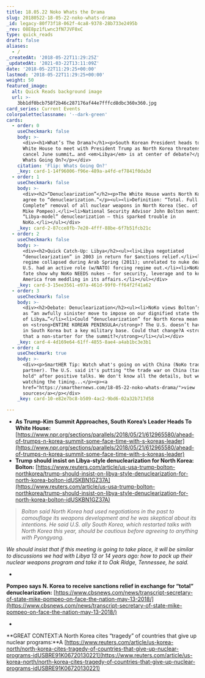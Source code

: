 ```yaml
---
title: 18.05.22 Noko Whats the Drama
slug: 20180522-18-05-22-noko-whats-drama
_id: legacy-80f73f18-062f-4ca8-9378-28b733e2495b
_rev: O8E8pz1fLwnc3fN7JVF0xC
type: quick_reads
draft: false
aliases:
  - /
_createdAt: '2018-05-22T11:29:25Z'
_updatedAt: '2021-03-22T13:11:09Z'
date: '2018-05-22T11:29:25+00:00'
lastmod: '2018-05-22T11:29:25+00:00'
weight: 50
featured_image:
  alt: Quick Reads background image
  url: >-
    3bb1df0bcb758f2b46c287176af44e7fffcd8dbc360x360.jpg
card_series: Current Events
colorpaletteclassname: '--dark-green'
cards:
  - order: 0
    useCheckmark: false
    body: >-
      <div><h1>What’s The Drama?</h1><p>South Korean President heads to the
      White House to meet with President Trump as North Korea threatens to
      cancel June summit… and <em>Libya</em> is at center of debate?</p><p>Flip:
      Whats Going On?</p></div>
    citation: 'Flip: Whats Going On?'
    _key: card-1-14f96006-f96e-489a-a4fd-ef7841f0da3d
  - order: 1
    useCheckmark: false
    body: >-
      <div><h2>“Denuclearization”</h2><p>The White House wants North Korea to
      agree to “denuclearization.”</p><ul><li>Definition: “Total. Full.
      Complete” removal of all nuclear weapons in North Korea (Sec. of State
      Mike Pompeo).</li><li>National Security Advisor John Bolton mentioned a
      “Libya-model” denuclearization – this sparked trouble in
      NoKo.</li></ul></div>
    _key: card-2-87cce8fb-7e20-4fff-88be-6f7b51fcb21c
  - order: 2
    useCheckmark: false
    body: >-
      <div><h2>Quick Catch-Up: Libya</h2><ul><li>Libya negotiated
      “denuclearization” in 2003 in return for $anctions relief.</li><li>Libyan
      regime collapsed during Arab Spring (2011); unrelated to nuke deal but
      U.S. had an active role (w/NATO) forcing regime out.</li><li>NoKo: Libya’s
      fate show why NoKo NEEDS nukes – for security, leverage and to keep
      America from meddling in its affairs.</li></ul></div>
    _key: card-3-15ee3561-e97a-461d-99f0-ff64f2f41a62
  - order: 3
    useCheckmark: false
    body: >-
      <div><h2>Debate: Denuclearization</h2><ul><li>NoKo views Bolton’s comments
      as “an awfully sinister move to impose on our dignified state the destiny
      of Libya…”</li><li>Could “denuclearization” for North Korea mean no nukes
      on <strong>ENTIRE KOREAN PENINSULA</strong>? The U.S. doesn’t have nukes
      in South Korea but a key military base. Could that change?A <strong>Is
      that a non-starter for the summit?</strong></li></ul></div>
    _key: card-4-4d169e64-61ff-4855-8ae4-a4ab1bc3e3b1
  - order: 4
    useCheckmark: true
    body: >-
      <div><p>SmartHER Tip: Watch what's going on with China (NoKo trade
      partner). The U.S. said it's putting "the trade war on China (tariffs) on
      hold" after positive talks. We don't know all the details, but we're
      watching the timing...</p><p><a
      href="https://smarthernews.com/18-05-22-noko-whats-drama/">view
      sources</a></p></div>
    _key: card-10-e82e7bc8-b509-4ac2-9bd6-02a32b717d58

---
```

* **As Trump-Kim Summit Approaches, South Korea’s Leader Heads To White House:** [https://www.npr.org/sections/parallels/2018/05/21/612965580/ahead-of-trumps-n-korea-summit-some-face-time-with-s-koreas-leader](https://www.npr.org/sections/parallels/2018/05/21/612965580/ahead-of-trumps-n-korea-summit-some-face-time-with-s-koreas-leader)
* **Trump should insist on Libya-style denuclearization for North Korea: Bolton:** [https://www.reuters.com/article/us-usa-trump-bolton-northkorea/trump-should-insist-on-libya-style-denuclearization-for-north-korea-bolton-idUSKBN1GZ37A](https://www.reuters.com/article/us-usa-trump-bolton-northkorea/trump-should-insist-on-libya-style-denuclearization-for-north-korea-bolton-idUSKBN1GZ37A)

> _Bolton said North Korea had used negotiations in the past to camouflage its weapons development and he was skeptical about its intentions. He said U.S. ally South Korea, which restarted talks with North Korea this year, should be cautious before agreeing to anything with Pyongyang._  
  
  
  
_We should insist that if this meeting is going to take place, it will be similar to discussions we had with Libya 13 or 14 years ago: how to pack up their nuclear weapons program and take it to Oak Ridge, Tennessee, he said._

* 

**Pompeo says N. Korea to receive sanctions relief in exchange for “total” denuclearization:** [https://www.cbsnews.com/news/transcript-secretary-of-state-mike-pompeo-on-face-the-nation-may-13-2018/](https://www.cbsnews.com/news/transcript-secretary-of-state-mike-pompeo-on-face-the-nation-may-13-2018/)

* 

**GREAT CONTEXT:A North Korea cites “tragedy” of countries that give up nuclear programs:**A [https://www.reuters.com/article/us-korea-north/north-korea-cites-tragedy-of-countries-that-give-up-nuclear-programs-idUSBRE91K06720130221](https://www.reuters.com/article/us-korea-north/north-korea-cites-tragedy-of-countries-that-give-up-nuclear-programs-idUSBRE91K06720130221)